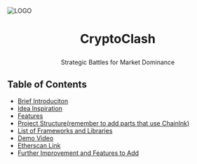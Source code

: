 ![LOGO](./LOGO.png)
# <p align="center"> CryptoClash </p>
<p align="center"> Strategic Battles for Market Dominance </p>

Table of Contents
------------------
- [Brief Introduciton]()
- [Idea Inspiration]()
- [Features]()
- [Project Structure(remember to add parts that use Chainlnk)]()
- [List of Frameworks and Libraries]()
- [Demo Video]()
- [Etherscan Link]()
- [Further Improvement and Features to Add]()
